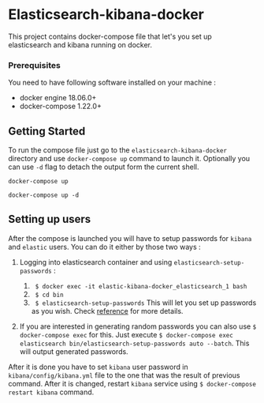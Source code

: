 # Elasticsearch-kibana-docker

This project contains docker-compose file that let's you set up elasticsearch and kibana running on docker.

### Prerequisites

You need to have following software installed on your machine :
- docker engine 18.06.0+
- docker-compose 1.22.0+

## Getting Started

To run the compose file just go to the `elasticsearch-kibana-docker` directory and use `docker-compose up` command to launch it. Optionally you can use `-d` flag to detach the output form the current shell.
```
docker-compose up
```
```
docker-compose up -d
```

## Setting up users

After the compose is launched you will have to setup passwords for `kibana` and `elastic` users. You can do it either by those two ways :

1. Logging into elasticsearch container and using `elasticsearch-setup-passwords` :
   1. ` $ docker exec -it elastic-kibana-docker_elasticsearch_1 bash`
   2. ` $ cd bin`
   3. ` $ elasticsearch-setup-passwords` This will let you set up passwords as you wish. Check [reference](https://www.elastic.co/guide/en/elasticsearch/reference/current/setup-passwords.html) for more details.

2. If you are interested in generating random passwords you can also use `$ docker-compose exec` for this. Just execute `$ docker-compose exec elasticsearch bin/elasticsearch-setup-passwords auto --batch`. This will output generated passwords.

After it is done you have to set `kibana` user password in `kibana/config/kibana.yml` file to the one that was the result of previous command. After it is changed, restart `kibana` service using `$ docker-compose restart kibana` command.

